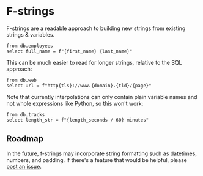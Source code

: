 # F-strings

F-strings are a readable approach to building new strings from existing strings
& variables.

```prql
from db.employees
select full_name = f"{first_name} {last_name}"
```

This can be much easier to read for longer strings, relative to the SQL
approach:

```prql
from db.web
select url = f"http{tls}://www.{domain}.{tld}/{page}"
```

Note that currently interpolations can only contain plain variable names and not
whole expressions like Python, so this won't work:

```prql error no-fmt
from db.tracks
select length_str = f"{length_seconds / 60} minutes"
```

## Roadmap

In the future, f-strings may incorporate string formatting such as datetimes,
numbers, and padding. If there's a feature that would be helpful, please
[post an issue](https://github.com/PRQL/prql/issues/new/).
